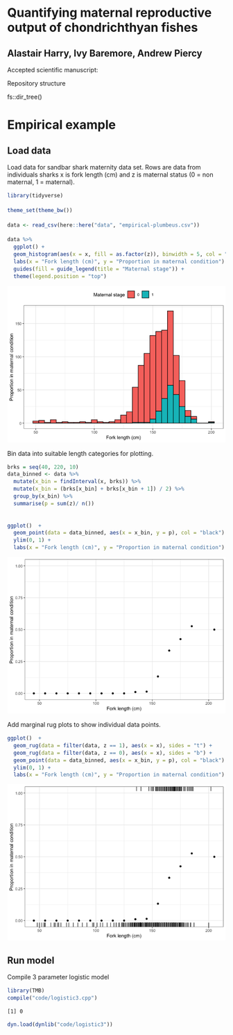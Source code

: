 # Quantifying maternal reproductive output of chondrichthyan fishes


## Alastair Harry, Ivy Baremore, Andrew Piercy

Accepted scientific manuscript:

Repository structure

fs::dir_tree()

# Empirical example

## Load data

Load data for sandbar shark maternity data set. Rows are data from
individuals sharks x is fork length (cm) and z is maternal status (0 =
non maternal, 1 = maternal).

``` r
library(tidyverse)

theme_set(theme_bw())

data <- read_csv(here::here("data", "empirical-plumbeus.csv"))

data %>% 
  ggplot() + 
  geom_histogram(aes(x = x, fill = as.factor(z)), binwidth = 5, col = "black") +
  labs(x = "Fork length (cm)", y = "Proportion in maternal condition") + 
  guides(fill = guide_legend(title = "Maternal stage")) + 
  theme(legend.position = "top")
```

![](README_files/figure-commonmark/unnamed-chunk-1-1.png)

Bin data into suitable length categories for plotting.

``` r
brks = seq(40, 220, 10)
data_binned <- data %>%
  mutate(x_bin = findInterval(x, brks)) %>% 
  mutate(x_bin = (brks[x_bin] + brks[x_bin + 1]) / 2) %>% 
  group_by(x_bin) %>%
  summarise(p = sum(z)/ n())


ggplot()  + 
  geom_point(data = data_binned, aes(x = x_bin, y = p), col = "black") + 
  ylim(0, 1) +
  labs(x = "Fork length (cm)", y = "Proportion in maternal condition")
```

![](README_files/figure-commonmark/unnamed-chunk-2-1.png)

Add marginal rug plots to show individual data points.

``` r
ggplot()  + 
  geom_rug(data = filter(data, z == 1), aes(x = x), sides = "t") +
  geom_rug(data = filter(data, z == 0), aes(x = x), sides = "b") +
  geom_point(data = data_binned, aes(x = x_bin, y = p), col = "black") + 
  ylim(0, 1) +
  labs(x = "Fork length (cm)", y = "Proportion in maternal condition")
```

![](README_files/figure-commonmark/unnamed-chunk-3-1.png)

## Run model

Compile 3 parameter logistic model

``` r
library(TMB)
compile("code/logistic3.cpp")
```

    [1] 0

``` r
dyn.load(dynlib("code/logistic3"))
```
